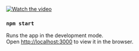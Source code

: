 [![Watch the video](https://img.youtube.com/vi/T-D1KVIuvjA/maxresdefault.jpg)](https://youtu.be/T-D1KVIuvjA)

### `npm start`

Runs the app in the development mode.\
Open [http://localhost:3000](http://localhost:3000) to view it in the browser.

